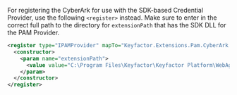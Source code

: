 
For registering the CyberArk for use with the SDK-based Credential Provider, use the following `<register>` instead.
Make sure to enter in the correct full path to the directory for `extensionPath` that has the SDK DLL for the PAM Provider.

```xml
<register type="IPAMProvider" mapTo="Keyfactor.Extensions.Pam.CyberArk.SdkCredentialProviderPAM, cyberark-credentialprovider-pam" name="CyberArk-SdkCredentialProvider">
  <constructor>
    <param name="extensionPath">
      <value value="C:\Program Files\Keyfactor\Keyfactor Platform\WebAgentServices\bin"/>
    </param>
  </constructor>
</register>
```
